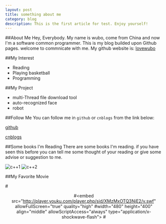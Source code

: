 ```yaml
---
layout: post
title: something about me
category: blog
description: This is the first article for test. Enjoy yourself!
---
```


##About Me
Hey, Everybody. My name is wubo, come from China and now I'm a software common programmer.
This is my blog builded upon Github pages. welcome to commnicate with me. 
My github website is: [lovewubo](https://github.com/lovewubo)
    
##My Interest
* Reading
* Playing basketball
* Programming

##My Project
+ multi-Thread file download tool
+ auto-recognized face
+ robot

##Follow Me
You can follow me in `github` or `cnblogs` from the link below:

[github](http://github.com/lovewubo)

[cnblogs](http://www.cnblogs.com/wb-DarkHorse)

##Some books I'm Reading
There are some books I'm reading. if you have seen this before you can tell me some thought of your reading
or give some advise or suggestion to me.


![c++1](http://img5.douban.com/lpic/s4556237.jpg)
![c++2](http://img3.douban.com/lpic/s2834951.jpg)

##My Favorite Movie
<!--<iframe src="http://embed.ted.com/talks/simon_sinek_how_great_leaders_inspire_action.html" width="560" height="315" frameborder="0" scrolling="no" webkitAllowFullScreen mozallowfullscreen allowFullScreen></iframe>-->
#<div style="text-align:center">
#<embed src="http://player.youku.com/player.php/sid/XMzMxOTQ3NjE2/v.swf" allowFullScreen="true" quality="high"
#width="480" height="400" align="middle" allowScriptAccess="always" type="application/x-shockwave-flash"></embed>
#</div>
